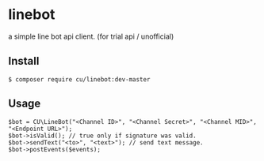 # linebot

a simple line bot api client. (for trial api / unofficial)

## Install

```
$ composer require cu/linebot:dev-master
```

## Usage

```
$bot = CU\LineBot("<Channel ID>", "<Channel Secret>", "<Channel MID>", "<Endpoint URL>");
$bot->isValid(); // true only if signature was valid.
$bot->sendText("<to>", "<text>"); // send text message.
$bot->postEvents($events);
```
